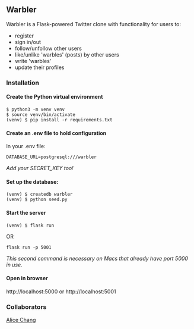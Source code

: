 ## Warbler

Warbler is a Flask-powered Twitter clone with functionality for users to:
* register
* sign in/out
* follow/unfollow other users
* like/unlike 'warbles' (posts) by other users
* write 'warbles'
* update their profiles

### Installation

#### Create the Python virtual environment

```
$ python3 -m venv venv
$ source venv/bin/activate
(venv) $ pip install -r requirements.txt
```

#### Create an .env file to hold configuration

In your .env file:

```
DATABASE_URL=postgresql:///warbler
```
*Add your SECRET_KEY too!*

#### Set up the database:
```
(venv) $ createdb warbler
(venv) $ python seed.py
```

#### Start the server
```
(venv) $ flask run
```
OR

```
flask run -p 5001
```

*This second command is necessary on Macs that already have port 5000 in use.*

#### Open in browser
http://localhost:5000 or http://localhost:5001

### Collaborators
[Alice Chang](https://github.com/alicechang29)